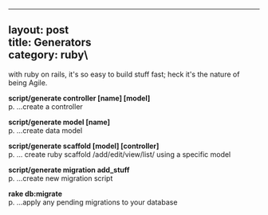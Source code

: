 ------------------------------------------------------------------------

layout: post\
title: Generators\
category: ruby\
----

with ruby on rails, it's so easy to build stuff fast; heck it's the
nature of being Agile.

**script/generate controller \[name\] \[model\]**\
p. ...create a controller

**script/generate model \[name\]**\
p. ...create data model

**script/generate scaffold \[model\] \[controller\]**\
p. ... create ruby scaffold /add/edit/view/list/ using a specific model

**script/generate migration add\_stuff**\
p. ...create new migration script

**rake db:migrate**\
p. ...apply any pending migrations to your database
